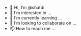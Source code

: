 - 👋 Hi, I’m @shatdi
- 👀 I’m interested in ...
- 🌱 I’m currently learning ...
- 💞️ I’m looking to collaborate on ...
- 📫 How to reach me ...

<!---
shatdi/shatdi is a ✨ special ✨ repository because its `README.md` (this file) appears on your GitHub profile.
You can click the Preview link to take a look at your changes.
--->
